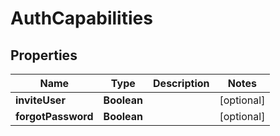 

# AuthCapabilities


## Properties

| Name | Type | Description | Notes |
|------------ | ------------- | ------------- | -------------|
|**inviteUser** | **Boolean** |  |  [optional] |
|**forgotPassword** | **Boolean** |  |  [optional] |



